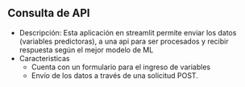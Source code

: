 ## Consulta de API 

* Descripción:
    Esta aplicación en streamlit permite enviar los datos (variables predictoras), a una api para ser procesados y recibir respuesta según el mejor modelo de ML
* Caracteristicas 
    * Cuenta con un formulario para el ingreso de variables 
    * Envío de los datos a través de una solicitud POST. 
    